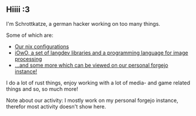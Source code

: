 ## Hiiii :3 

I'm Schrottkatze, a german hacker working on too many things.

Some of which are:

- [Our nix configurations](https://forge.katzen.cafe/schrottkatze/nix-configs)
- [iOwO, a set of langdev libraries and a programming language for image processing](https://forge.katzen.cafe/katzen-cafe/iowo)
- [...and some more which can be viewed on our personal forgejo instance!](https://forge.katzen.cafe/schrottkatze)

I do a lot of rust things, enjoy working with a lot of media- and game related things and so, so much more!

Note about our activity: I mostly work on my personal forgejo instance, therefor most activity doesn't show here.
